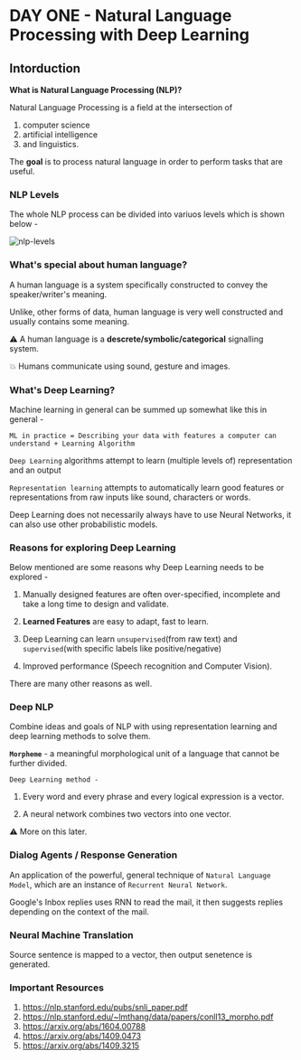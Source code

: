 # DAY ONE -  Natural Language Processing with Deep Learning

## Intorduction 

**What is Natural Language Processing (NLP)?**

Natural Language Processing is a field at the intersection of 

1. computer science
1. artificial intelligence
1. and linguistics. 

The **goal** is to process natural language in order to perform tasks that are useful. 

### NLP Levels 

The whole NLP process can be divided into variuos levels which is shown below - 

![nlp-levels](#nlp-levels)

### What's special about human language?

A human language is a system specifically constructed to convey the speaker/writer's meaning. 

Unlike, other forms of data, human language is very well constructed and usually contains some meaning. 

:warning: A human language is a **descrete/symbolic/categorical** signalling system.  

:boom: Humans communicate using sound, gesture and images.

### What's Deep Learning?

Machine learning in general can be summed up somewhat like this in general - 

```ML in practice = Describing your data with features a computer can understand + Learning Algorithm```

```Deep Learning``` algorithms attempt to learn (multiple levels of) representation and an output

```Representation learning``` attempts to automatically learn good features or representations from raw inputs like sound, characters or words.

Deep Learning does not necessarily always have to use Neural Networks, it can also use other probabilistic models.

### Reasons for exploring Deep Learning

Below mentioned are some reasons why Deep Learning needs to be explored - 

1. Manually designed features are often over-specified, incomplete and take a long time to design and validate.

1. **Learned Features** are easy to adapt, fast to learn. 

1. Deep Learning can learn ```unsupervised```(from raw text) and ```supervised```(with specific labels like positive/negative)

1. Improved performance (Speech recognition and Computer Vision). 

There are many other reasons as well.

### Deep NLP 

Combine ideas and goals of NLP with using representation learning and deep learning methods to solve them.

**```Morpheme```** - a meaningful morphological unit of a language that cannot be further divided.

```Deep Learning method -```

1. Every word and every phrase and every logical expression is a vector.

1. A neural network combines two vectors into one vector.

:warning: More on this later.

### Dialog Agents / Response Generation 

An application of the powerful, general technique of ```Natural Language Model```, which are an instance of ```Recurrent Neural Network```.

Google's Inbox replies uses RNN to read the mail, it then suggests replies depending on the context of the mail.

### Neural Machine Translation 

Source sentence is mapped to a vector, then output senetence is generated.

### Important Resources

1. https://nlp.stanford.edu/pubs/snli_paper.pdf
1. https://nlp.stanford.edu/~lmthang/data/papers/conll13_morpho.pdf
1. https://arxiv.org/abs/1604.00788
1. https://arxiv.org/abs/1409.0473
1. https://arxiv.org/abs/1409.3215
